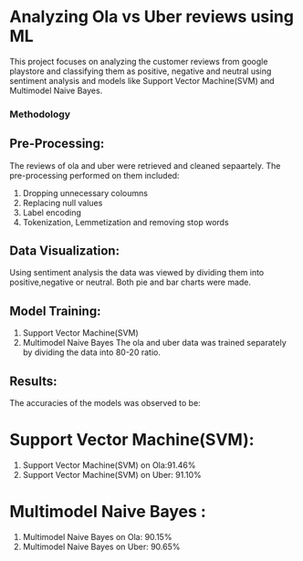 # Analyzing Ola vs Uber reviews using ML
This project focuses on analyzing the customer reviews from google playstore and classifying them as positive, negative and neutral using sentiment analysis and models like Support Vector Machine(SVM) and Multimodel Naive Bayes.

### Methodology
## Pre-Processing:
The reviews of ola and uber were retrieved and cleaned sepaartely. The pre-processing performed on them included:
1. Dropping unnecessary coloumns
2. Replacing null values
3. Label encoding
4. Tokenization, Lemmetization and removing stop words

## Data Visualization:
Using sentiment analysis the data was viewed by dividing them into positive,negative or neutral. Both pie and bar charts were made.

## Model Training:
1. Support Vector Machine(SVM)
2. Multimodel Naive Bayes
The ola and uber data was trained separately by dividing the data into 80-20 ratio.

## Results:
The accuracies of the models was observed to be:
# Support Vector Machine(SVM):
1. Support Vector Machine(SVM) on Ola:91.46%
2. Support Vector Machine(SVM) on Uber: 91.10%

# Multimodel Naive Bayes :
1. Multimodel Naive Bayes on Ola: 90.15%
2. Multimodel Naive Bayes on Uber: 90.65%
   
